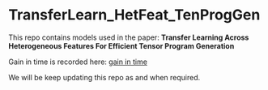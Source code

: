 # TransferLearn_HetFeat_TenProgGen

This repo contains models used in the paper: **Transfer Learning Across Heterogeneous Features For Efficient Tensor Program Generation**

Gain in time is recorded here: [gain in time](https://github.com/xintin/TransferLearn_HetFeat_TenProgGen.wiki.git)

We will be keep updating this repo as and when required. 
